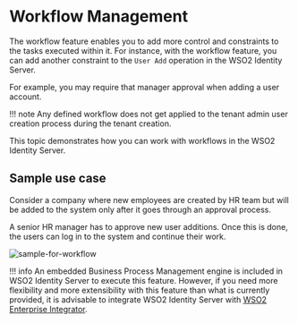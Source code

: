 # Workflow Management

The workflow feature enables you to add more control and constraints to the tasks executed within it. For instance, with the workflow feature, you can add another constraint to the `User Add` operation in the WSO2 Identity Server.

For example, you may require that manager approval when adding a user account.

!!! note
    Any defined workflow does not get applied to the tenant admin user creation process during the tenant creation.

This topic demonstrates how you can work with workflows in the WSO2 Identity Server.

## Sample use case

Consider a company where new employees are created by HR team but will be added to the system only after it goes through an approval process.

A senior HR manager has to approve new user additions. Once this is done, the users can log in to the system and continue their work.

![sample-for-workflow]({{base_path}}/assets/img/guides/workflows/sample-for-workflow.png)

!!! info
    An embedded Business Process Management engine is included in WSO2 Identity Server to execute this feature. However, if you need more flexibility and more extensibility with this feature than what is currently provided, it is advisable to integrate WSO2 Identity Server with [WSO2 Enterprise Integrator](https://ei.docs.wso2.com/en/latest/).
